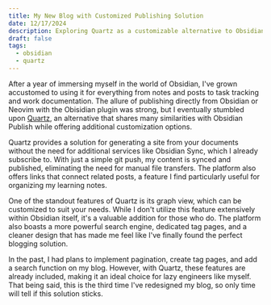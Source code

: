 ```yaml
---
title: My New Blog with Customized Publishing Solution
date: 12/17/2024
description: Exploring Quartz as a customizable alternative to Obsidian Publish for my personal blog.
draft: false
tags:
  - obsidian
  - quartz
---
```


After a year of immersing myself in the world of Obsidian, I've grown accustomed to using it for everything from notes and posts to task tracking and work documentation. The allure of publishing directly from Obsidian or Neovim with the Obisidian plugin was strong, but I eventually stumbled upon [Quartz](https://quartz.jzhao.xyz/), an alternative that shares many similarities with Obsidian Publish while offering additional customization options.

Quartz provides a solution for generating a site from your documents without the need for additional services like Obsidian Sync, which I already subscribe to. With just a simple git push, my content is synced and published, eliminating the need for manual file transfers. The platform also offers links that connect related posts, a feature I find particularly useful for organizing my learning notes.

One of the standout features of Quartz is its graph view, which can be customized to suit your needs. While I don't utilize this feature extensively within Obsidian itself, it's a valuable addition for those who do. The platform also boasts a more powerful search engine, dedicated tag pages, and a cleaner design that has made me feel like I've finally found the perfect blogging solution.

In the past, I had plans to implement pagination, create tag pages, and add a search function on my blog. However, with Quartz, these features are already included, making it an ideal choice for lazy engineers like myself. That being said, this is the third time I've redesigned my blog, so only time will tell if this solution sticks.